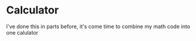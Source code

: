Calculator
==========

I've done this in parts before, it's come time to combine my math code into one calulator
